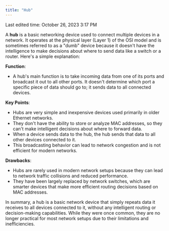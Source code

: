 ```yaml
---
title: "Hub"
---
```

Last edited time: October 26, 2023 3:17 PM

A **hub** is a basic networking device used to connect multiple devices in a network. It operates at the physical layer (Layer 1) of the OSI model and is sometimes referred to as a "dumb" device because it doesn't have the intelligence to make decisions about where to send data like a switch or a router. Here's a simple explanation:

**Function**:

- A hub's main function is to take incoming data from one of its ports and broadcast it out to all other ports. It doesn't determine which port a specific piece of data should go to; it sends data to all connected devices.

**Key Points**:

- Hubs are very simple and inexpensive devices used primarily in older Ethernet networks.
- They don't have the ability to store or analyze MAC addresses, so they can't make intelligent decisions about where to forward data.
- When a device sends data to the hub, the hub sends that data to all other devices connected to it.
- This broadcasting behavior can lead to network congestion and is not efficient for modern networks.

**Drawbacks**:

- Hubs are rarely used in modern network setups because they can lead to network traffic collisions and reduced performance.
- They have been largely replaced by network switches, which are smarter devices that make more efficient routing decisions based on MAC addresses.

In summary, a hub is a basic network device that simply repeats data it receives to all devices connected to it, without any intelligent routing or decision-making capabilities. While they were once common, they are no longer practical for most network setups due to their limitations and inefficiencies.
